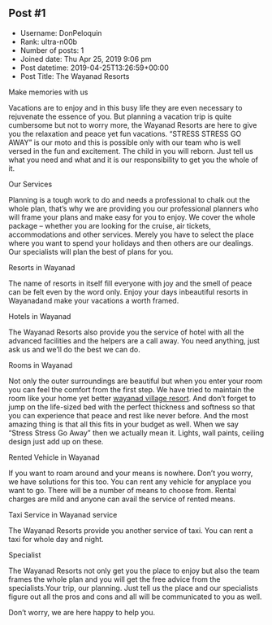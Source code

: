 ## Post #1
- Username: DonPeloquin
- Rank: ultra-n00b
- Number of posts: 1
- Joined date: Thu Apr 25, 2019 9:06 pm
- Post datetime: 2019-04-25T13:26:59+00:00
- Post Title: The Wayanad Resorts

Make memories with us

Vacations are to enjoy and in this busy life they are even necessary to rejuvenate the essence of you. But planning a vacation trip is quite cumbersome but not to worry more, the Wayanad Resorts are here to give you the relaxation and peace yet fun vacations. “STRESS STRESS GO AWAY” is our moto and this is possible only with our team who is well versed in the fun and excitement. The child in you will reborn. Just tell us what you need and what and it is our responsibility to get you the whole of it. 

Our Services

Planning is a tough work to do and needs a professional to chalk out the whole plan, that’s why we are providing you our professional planners who will frame your plans and make easy for you to enjoy. We cover the whole package – whether you are looking for the cruise, air tickets, accommodations and other services. Merely you have to select the place where you want to spend your holidays and then others are our dealings. Our specialists will plan the best of plans for you. 

Resorts in Wayanad

The name of resorts in itself fill everyone with joy and the smell of peace can be felt even by the word only. Enjoy your days inbeautiful resorts in Wayanadand make your vacations a worth framed. 

Hotels in Wayanad

The Wayanad Resorts also provide you the service of hotel with all the advanced facilities and the helpers are a call away. You need anything, just ask us and we’ll do the best we can do. 

Rooms in Wayanad

Not only the outer surroundings are beautiful but when you enter your room you can feel the comfort from the first step. We have tried to maintain the room like your home yet better [wayanad village resort](https://www.thewayanadresorts.com/wayanad-village-resort.html). And don’t forget to jump on the life-sized bed with the perfect thickness and softness so that you can experience that peace and rest like never before. And the most amazing thing is that all this fits in your budget as well. When we say “Stress Stress Go Away” then we actually mean it. Lights, wall paints, ceiling design just add up on these. 

Rented Vehicle in Wayanad

If you want to roam around and your means is nowhere. Don’t you worry, we have solutions for this too. You can rent any vehicle for anyplace you want to go. There will be a number of means to choose from. Rental charges are mild and anyone can avail the service of rented means. 

Taxi Service in Wayanad service

The Wayanad Resorts provide you another service of taxi. You can rent a taxi for whole day and night. 

Specialist 

The Wayanad Resorts not only get you the place to enjoy but also the team frames the whole plan and you will get the free advice from the specialists.Your trip, our planning. Just tell us the place and our specialists figure out all the pros and cons and all will be communicated to you as well. 

Don’t worry, we are here happy to help you.
